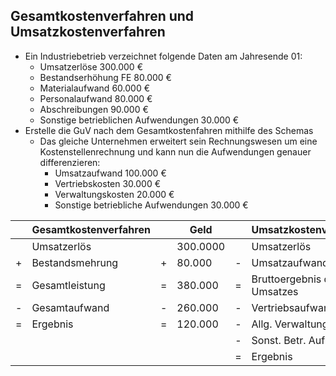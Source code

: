 ## Gesamtkostenverfahren und Umsatzkostenverfahren 
- Ein Industriebetrieb verzeichnet folgende Daten am Jahresende 01: 
	- Umsatzerlöse 300.000 € 
	- Bestandserhöhung FE 80.000 € 
	- Materialaufwand 60.000 € 
	- Personalaufwand 80.000 € 
	- Abschreibungen 90.000 € 
	- Sonstige betrieblichen Aufwendungen 30.000 € 
- Erstelle die GuV nach dem Gesamtkostenfahren mithilfe des Schemas 
	- Das gleiche Unternehmen erweitert sein Rechnungswesen um eine  Kostenstellenrechnung und kann nun die Aufwendungen genauer  differenzieren: 
		- Umsatzaufwand 100.000 € 
		- Vertriebskosten 30.000 € 
		- Verwaltungskosten 20.000 € 
		- Sonstige betriebliche Aufwendungen 30.000 € 

|     | Gesamtkostenverfahren |     | Geld     |     | Umsatzkostenverfahren      |     | Geld    |
| --- | --------------------- | --- | -------- | --- | -------------------------- | --- | ------- |
|     | Umsatzerlös           |     | 300.0000 |     | Umsatzerlös                |     | 300.00  |
| +   | Bestandsmehrung       | +   | 80.000   | -   | Umsatzaufwand              | -   | 100.000 |
| =   | Gesamtleistung        | =   | 380.000  | =   | Bruttoergebnis d. Umsatzes | =   | 200.000 |
| -   | Gesamtaufwand         | -   | 260.000  | -   | Vertriebsaufwand           | -   | 30.000  |
| =   | Ergebnis              | =   | 120.000  | -   | Allg. Verwaltungsa.        | -   | 20.000  |
|     |                       |     |          | -   | Sonst. Betr. Aufw.         | -   | 30.000  |
|     |                       |     |          | =   | Ergebnis                   | =   | 120.000 |


